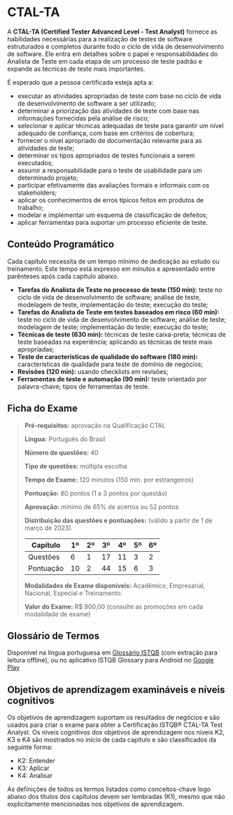 # CTAL-TA

A **CTAL-TA (Certified Tester Advanced Level - Test Analyst)** fornece as habilidades necessárias para a realização de testes de software estruturados e completos durante todo o ciclo de vida de desenvolvimento de software. Ele entra em detalhes sobre o papel e responsabilidades do Analista de Teste em cada etapa de um processo de teste padrão e expande as técnicas de teste mais importantes. 

É esperado que a pessoa certificada esteja apta a: 
- executar as atividades apropriadas de teste com base no ciclo de vida de desenvolvimento de software a ser utilizado; 
- determinar a priorização das atividades de teste com base nas informações fornecidas pela análise de risco; 
- selecionar e aplicar técnicas adequadas de teste para garantir um nível adequado de confiança, com base em critérios de cobertura;
- fornecer o nível apropriado de documentação relevante para as atividades de teste; 
- determinar os tipos apropriados de testes funcionais a serem executados; 
- assumir a responsabilidade para o teste de usabilidade para um determinado projeto; 
- participar efetivamente das avaliações formais e informais com os stakeholders;
- aplicar os conhecimentos de erros típicos feitos em produtos de trabalho; 
- modelar e implementar um esquema de classificação de defeitos; 
- aplicar ferramentas para suportar um processo eficiente de teste.

## Conteúdo Programático
Cada capítulo necessita de um tempo mínimo de dedicação ao estudo ou treinamento. Este tempo está expresso em minutos e apresentado entre parênteses após cada capítulo abaixo.
- **Tarefas do Analista de Teste no processo de teste (150 min):** teste no ciclo de vida de desenvolvimento de software; análise de teste, modelagem de teste, implementação do teste; execução do teste;
- **Tarefas do Analista de Teste em testes baseados em risco (60 min):** teste no ciclo de vida de desenvolvimento de software; análise de teste; modelagem de teste; implementação do teste; execução do teste;
- **Técnicas de teste (630 min):** técnicas de teste caixa-preta; técnicas de teste baseadas na experiência; aplicando as técnicas de teste mais apropriadas;
- **Teste de características de qualidade do software (180 min):** características de qualidade para teste de domínio de negócios;
- **Revisões (120 min):** usando checklists em revisões;
- **Ferramentas de teste e automação (90 min):** teste orientado por palavra-chave; tipos de ferramentas de teste.

## Ficha do Exame
>
> **Pré-requisitos:** aprovação na Qualificação CTAL
> 
> **Língua:** Português do Brasil
> 
> **Número de questões:** 40
> 
> **Tipo de questões:** múltipla escolha
> 
> **Tempo de Exame:** 120 minutos (150 min. por estrangeiros)
> 
> **Pontuação:** 80 pontos (1 a 3 pontos por questão)
> 
> **Aprovação:** mínimo de 65% de acertos ou 52 pontos
> 
> **Distribuição das questões e pontuações:** (válido a partir de 1 de março de 2023).
> 
> | Capítulo      | 1º   | 2º   | 3º   | 4º   | 5º   | 6º   |
> | -----------   | ---- | ---- | ---- | ---- | ---- | ---- |
> | Questões      | 6    | 1    | 17   | 11   | 3    | 2    |
> | Pontuação     | 10   | 2    | 44   | 15   | 6    | 3    |
> 
> **Modalidades de Exame disponíveis:** Acadêmico, Empresarial, Nacional, Especial e Treinamento.
> 
> **Valor do Exame:** R$ 900,00 (consulte as promoções em cada modalidade de exame)

## Glossário de Termos
Disponível na língua portuguesa em [Glossário ISTQB](https://glossary.istqb.org) (com extração para leitura offline), ou no aplicativo ISTQB Glossary para Android no [Google Play](https://play.google.com/store/apps/details?id=org.istqb.istqbglossary&hl=en_US)

## Objetivos de aprendizagem examináveis e níveis cognitivos
Os objetivos de aprendizagem suportam os resultados de negócios e são usados para criar o exame para obter a Certificação ISTQB® CTAL-TA Test Analyst.
Os níveis cognitivos dos objetivos de aprendizagem nos níveis K2, K3 e K4 são mostrados no início de cada capítulo e são classificados da seguinte forma:
- K2: Entender
- K3: Aplicar
- K4: Analisar

As definições de todos os termos listados como conceitos-chave logo abaixo dos títulos dos capítulos
devem ser lembradas (K1), mesmo que não explicitamente mencionadas nos objetivos de
aprendizagem.


